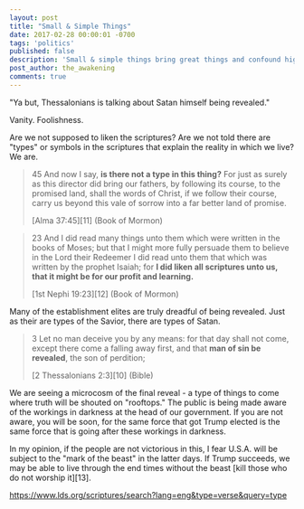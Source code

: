 ```yaml
---
layout: post
title: "Small & Simple Things"
date: 2017-02-28 00:00:01 -0700
tags: 'politics'
published: false
description: 'Small & simple things bring great things and confound high ones.'
post_author: the_awakening
comments: true
---
```


"Ya but, Thessalonians is talking about Satan himself being revealed."

Vanity. Foolishness.

Are we not supposed to liken the scriptures? Are we not told there are "types" or symbols in the scriptures that explain the reality in which we live? We are.

> 45 And now I say, **is there not a type in this thing?** For just as surely as this director did bring our fathers, by following its course, to the promised land, shall the words of Christ, if we follow their course, carry us beyond this vale of sorrow into a far better land of promise.
> 
> [Alma 37:45][11] (Book of Mormon)

> 23 And I did read many things unto them which were written in the books of Moses; but that I might more fully persuade them to believe in the Lord their Redeemer I did read unto them that which was written by the prophet Isaiah; for **I did liken all scriptures unto us, that it might be for our profit and learning.**
> 
> [1st Nephi 19:23][12] (Book of Mormon)

Many of the establishment elites are truly dreadful of being revealed. Just as their are types of the Savior, there are types of Satan.

> 3 Let no man deceive you by any means: for that day shall not come, except there come a falling away first, and that **man of sin be revealed**, the son of perdition;
> 
> [2 Thessalonians 2:3][10] (Bible)

We are seeing a microcosm of the final reveal - a type of things to come where truth will be shouted on "rooftops." The public is being made aware of the workings in darkness at the head of our government. If you are not aware, you will be soon, for the same force that got Trump elected is the same force that is going after these workings in darkness.

In my opinion, if the people are not victorious in this, I fear U.S.A. will be subject to the "mark of the beast" in the latter days. If Trump succeeds, we may be able to live through the end times without the beast [kill those who do not worship it][13].


https://www.lds.org/scriptures/search?lang=eng&type=verse&query=type
